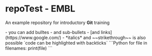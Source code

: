 # repoTest - EMBL 
An example repository for introductory **Git** training 

<!-- to add comment--!>

- you can add bulltes
  - and sub-bullets
- [and links](https://www.google.com/)
- *italics* and ~~strikethrough~~ is also possible

`code can be highlighted with backticks`

```Python
for file in filenames:
  print(file)
```
